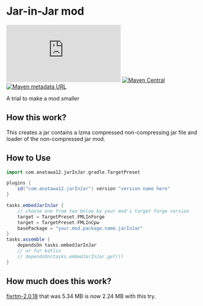 # Jar-in-Jar mod
[![a12 maintenance: active](https://anatawa12.com/short.php?q=a12-active-svg)](https://anatawa12.com/short.php?q=a12-active-doc)
[![Maven Central](https://img.shields.io/maven-central/v/com.anatawa12.jarInJar/jar-in-jar-creator)](https://search.maven.org/search?q=g:com.anatawa12.jarInJar)
[![Maven metadata URL](https://img.shields.io/maven-metadata/v?label=Gradle%20Plugin%20Portal&logo=gradle&metadataUrl=https%3A%2F%2Fplugins.gradle.org%2Fm2%2Fcom%2Fanatawa12%2FjarInJar%2Fcom.anatawa12.jarInJar.gradle.plugin%2Fmaven-metadata.xml)](https://plugins.gradle.org/plugin/com.anatawa12.jarInJar)

A trial to make a mod smaller

## How this work?

This creates a jar contains a lzma compressed non-compressing jar file and loader of the non-compressed jar mod.

## How to Use 

```groovy
import com.anatawa12.jarInJar.gradle.TargetPreset

plugins {
    id("com.anatawa12.jarInJar") version "version name here"
}

tasks.embedJarInJar {
    // choose one from two below by your mod's target forge version 
    target = TargetPreset.FMLInForge
    target = TargetPreset.FMLInCpw
    basePackage = "your.mod.package.name.jarInJar"
}
tasks.assemble {
    dependsOn tasks.embedJarInJar
    // or for kotlin
    // dependsOn(tasks.embedJarInJar.get())
}
```

## How much does this work?

[fixrtm-2.0.18] that was 5.34 MB is now 2.24 MB with this try.

[fixrtm-2.0.18]: https://www.curseforge.com/minecraft/mc-mods/fixrtm/files/3281913
